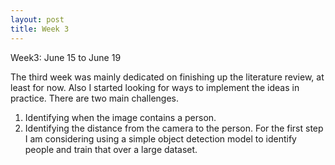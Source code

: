 ```yaml
---
layout: post
title: Week 3
---
```


Week3: June 15 to June 19

The third week was mainly dedicated on finishing up the literature review, at least for now.
Also I started looking for ways to implement the ideas in practice.
There are two main challenges.
1. Identifying when the image contains a person.
2. Identifying the distance from the camera to the person.
For the first step I am considering using a simple object detection model to identify people and train that over a large dataset.
